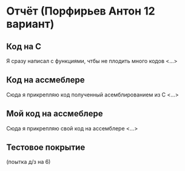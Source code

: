 # Отчёт (Порфирьев Антон 12 вариант)
## Код на С
Я сразу написал с функциями, чтбы не плодить много кодов <...>
## Код на ассмеблере
Сюда я прикрепляю код полученный асемблированием из C <...>
## Мой код на ассмеблере
Сюда я прикрепляю свой код на ассемблере <...>
## Тестовое покрытие

(поытка д/з на 6)

